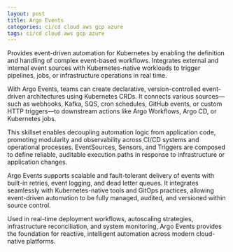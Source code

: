 ```yaml
---
layout: post
title: Argo Events
categories: ci/cd cloud aws gcp azure
tags: ci/cd cloud aws gcp azure
---
```


Provides event-driven automation for Kubernetes by enabling the definition and handling of complex event-based workflows. Integrates external and internal event sources with Kubernetes-native workloads to trigger pipelines, jobs, or infrastructure operations in real time.

<!--more-->
With Argo Events, teams can create declarative, version-controlled event-driven architectures using Kubernetes CRDs. It connects various sources—such as webhooks, Kafka, SQS, cron schedules, GitHub events, or custom HTTP triggers—to downstream actions like Argo Workflows, Argo CD, or Kubernetes jobs.

This skillset enables decoupling automation logic from application code, promoting modularity and observability across CI/CD systems and operational processes. EventSources, Sensors, and Triggers are composed to define reliable, auditable execution paths in response to infrastructure or application changes.

Argo Events supports scalable and fault-tolerant delivery of events with built-in retries, event logging, and dead letter queues. It integrates seamlessly with Kubernetes-native tools and GitOps practices, allowing event-driven automation to be fully managed, audited, and versioned within source control.

Used in real-time deployment workflows, autoscaling strategies, infrastructure reconciliation, and system monitoring, Argo Events provides the foundation for reactive, intelligent automation across modern cloud-native platforms.